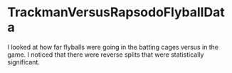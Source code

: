 # TrackmanVersusRapsodoFlyballData
I looked at how far flyballs were going in the batting cages versus in the game. I noticed that there were reverse splits that were statistically significant.
